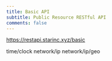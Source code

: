 ```yaml
---
title: Basic API
subtitle: Public Resource RESTful API
comments: false
---
```


https://restapi.starinc.xyz/basic

time/clock
network/ip
network/ip/geo
